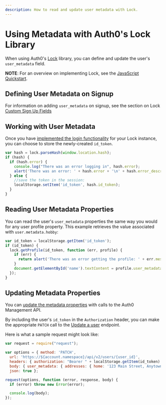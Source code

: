```yaml
---
description: How to read and update user metadata with Lock.
---
```


# Using Metadata with Auth0's Lock Library

When using Auth0's [Lock](/libraries/lock) library, you can define and update the user's `user_metadata` field.

**NOTE**: For an overview on implementing Lock, see the [JavaScript Quickstart](/quickstart/spa/vanillajs).

## Defining User Metadata on Signup

For information on adding `user_metadata` on signup, see the section on Lock [Custom Sign Up Fields](/libraries/lock/v10/new-features#custom-sign-up-fields)

## Working with User Metadata

Once you have [implemented the login functionality](/quickstart/spa/vanillajs#3-implement-the-login) for your Lock instance, you can choose to store the newly-created `id_token`. 

```js
var hash = lock.parseHash(window.location.hash);
if (hash) {
  if (hash.error) {
    console.log("There was an error logging in", hash.error);
    alert('There was an error: ' + hash.error + '\n' + hash.error_description);
  } else {
    //save the token in the session:
    localStorage.setItem('id_token', hash.id_token);
  }
}
```

## Reading User Metadata Properties

You can read the user's `user_metadata` properties the same way you would for any user profile property. This example retrieves the value associated with `user.metadata.hobby`:

```js
var id_token = localStorage.getItem('id_token');
if (id_token) {
  lock.getProfile(id_token, function (err, profile) {
    if (err) {
      return alert('There was an error getting the profile: ' + err.message);
    }
    document.getElementById('name').textContent = profile.user_metadata.hobby;
  });
}
```

## Updating Metadata Properties

You can [update the metadata properties](/metadata/apiv2#update-user-metadata) with calls to the Auth0 Management API.

By including the user's `id_token` in the `Authorization` header, you can make the appropriate `PATCH` call to the [Update a user](/api/management/v2#!/Users/patch_users_by_id) endpoint.

Here is what a sample request might look like:

```js
var request = require("request");

var options = { method: 'PATCH',
  url: 'https://${account.namespace}/api/v2/users/{user_id}',
  headers: { authorization: "Bearer " + localStorage.getItem(id_token) },
  body: { user_metadata: { addresses: { home: '123 Main Street, Anytown, ST 12345' } } },
  json: true };

request(options, function (error, response, body) {
  if (error) throw new Error(error);

  console.log(body);
});
```
